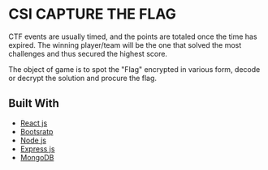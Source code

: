# CSI CAPTURE THE FLAG

CTF events are usually timed, and the points are  totaled once the time has expired. The winning player/team will be the one that solved the most challenges and thus secured the highest score.

The object of game is to spot the "Flag" encrypted in various form, decode or decrypt the solution and procure the flag.


## Built With

- [React js](https://reactjs.org/)
- [Bootsratp](https://getbootstrap.com/)
- [Node js](https://nodejs.org/en/)
- [Express js](https://www.expressjs.com/)
- [MongoDB](https://www.mongodb.com/)

